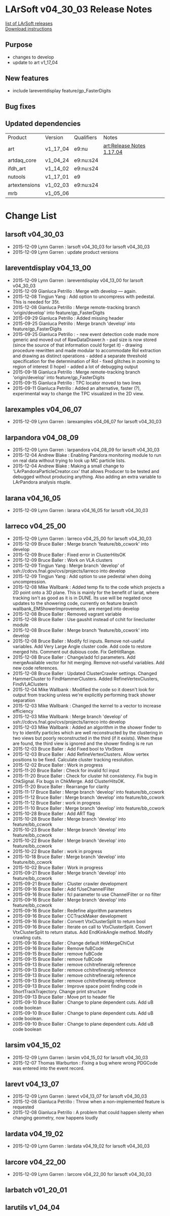 # LArSoft v04_30_03 Release Notes



[list of LArSoft releases](LArSoft_release_list)  
[Download instructions](https://scisoft.fnal.gov/scisoft/bundles/larsoft/v04_30_03/larsoft-v04_30_03.html)

## Purpose

-   changes to develop
-   update to art v1_17_04

## New features

-   include lareventdisplay feature/gp_FasterDigits

## Bug fixes

## Updated dependencies

|               |          |            |                                   |
|---------------|----------|------------|-----------------------------------|
| Product       | Version  | Qualifiers | Notes                             |
| art           | v1_17_04 | e9:nu      | [art:Release Notes 1.17.04](https://cdcvs.fnal.gov/redmine/projects/art/wiki/Release_Notes_1.17.04) |
| artdaq_core   | v1_04_24 | e9:nu:s24  |                                   |
| ifdh_art      | v1_14_02 | e9:nu:s24  |                                   |
| nutools       | v1_17_01 | e9         |                                   |
| artextensions | v1_02_03 | e9:nu:s24  |                                   |
| mrb           | v1_05_06 |            |                                   |

# Change List

## larsoft v04_30_03

-   2015-12-09 Lynn Garren : larsoft v04_30_03 for larsoft v04_30_03
-   2015-12-09 Lynn Garren : update product versions

## lareventdisplay v04_13_00

-   2015-12-09 Lynn Garren : lareventdisplay v04_13_00 for larsoft v04_30_03
-   2015-12-09 Gianluca Petrillo : Merge with develop — again.
-   2015-12-08 Tingjun Yang : Add option to uncompress with pedestal. This is needed for 35t.
-   2015-12-08 Gianluca Petrillo : Merge remote-tracking branch 'origin/develop' into feature/gp_FasterDigits
-   2015-09-29 Gianluca Petrillo : Added missing header
-   2015-09-25 Gianluca Petrillo : Merge branch 'develop' into feature/gp_FasterDigits
-   2015-09-25 Gianluca Petrillo : - new event detection code made more generic and moved out of RawDataDrawer.h - pad size is now stored (since the source of that information could forget it) - drawing procedure rewritten and made modular to accommodate RoI extraction and drawing as distinct operations - added a separate threshold specification for the determination of RoI - fixed glitches in zooming to region of interest (I hope) - added a lot of debugging output
-   2015-09-18 Gianluca Petrillo : Merge remote-tracking branch 'origin/develop' into feature/gp_FasterDigits
-   2015-09-15 Gianluca Petrillo : TPC locator moved to two lines
-   2015-09-11 Gianluca Petrillo : Added an alternative, faster (?), experimental way to change the TPC visualized in the 2D view.

## larexamples v04_06_07

-   2015-12-09 Lynn Garren : larexamples v04_06_07 for larsoft v04_30_03

## larpandora v04_08_09

-   2015-12-09 Lynn Garren : larpandora v04_08_09 for larsoft v04_30_03
-   2015-12-04 Andrew Blake : Enabling Pandora monitoring module to run on real data without trying to look up MC particle lists.
-   2015-12-04 Andrew Blake : Making a small change to 'LArPandoraParticleCreator.cxx' that allows Producer to be tested and debugged without producing anything. Also adding an extra variable to LArPandora analysis ntuple.

## larana v04_16_05

-   2015-12-09 Lynn Garren : larana v04_16_05 for larsoft v04_30_03

## larreco v04_25_00

-   2015-12-09 Lynn Garren : larreco v04_25_00 for larsoft v04_30_03
-   2015-12-09 Bruce Baller : Merge branch 'feature/bb_ccwork' into develop
-   2015-12-09 Bruce Baller : Fixed error in ClusterHitsOK
-   2015-12-09 Bruce Baller : Work on VLA clusters
-   2015-12-09 Tingjun Yang : Merge branch 'develop' of ssh://cdcvs.fnal.gov/cvs/projects/larreco into develop
-   2015-12-09 Tingjun Yang : Add option to use pedestal when doing uncompression.
-   2015-12-08 Mike Wallbank : Added temp fix to the code which projects a 2D point onto a 3D plane. This is mainly for the benefit of lariat, where tracking isn't as good as it is in DUNE. Its use will be negated once updates to the showering code, currently on feature branch wallbank_EMShowerImprovements, are merged into develop
-   2015-12-08 Bruce Baller : Removed vagrant variable
-   2015-12-08 Bruce Baller : Use gaushit instead of cchit for linecluster module
-   2015-12-08 Bruce Baller : Merge branch 'feature/bb_ccwork' into develop
-   2015-12-08 Bruce Baller : Modify fcl inputs. Remove not-useful variables. Add Very Large Angle cluster code. Add code to restore merged hits. Comment out dubious code. Fix GetHitRange.
-   2015-12-08 Bruce Baller : Change/add fcl parameters. Add mergeAvailable vector for hit merging. Remove not-useful variables. Add new code references.
-   2015-12-08 Bruce Baller : Updated ClusterCrawler settings. Changed HammerCluster to FindHammerClusters. Added RefineVertexClusters, FindVLAClusters
-   2015-12-04 Mike Wallbank : Modified the code so it doesn't look for output from tracking unless we're explicitly performing track shower separation
-   2015-12-03 Mike Wallbank : Changed the kernel to a vector to increase efficiency
-   2015-12-03 Mike Wallbank : Merge branch 'develop' of ssh://cdcvs.fnal.gov/cvs/projects/larreco into develop
-   2015-12-03 Mike Wallbank : Added an algorithm in the shower finder to try to identify particles which are well reconstructed by the clustering in two views but poorly reconstructed in the third (if it exists). When these are found, the third view is ignored and the shower finding is re run
-   2015-12-03 Bruce Baller : Add Fixed bool to VtxStore
-   2015-12-03 Bruce Baller : Add RefineVertexClusters. Allow vertex positions to be fixed. Calculate cluster tracking resolution.
-   2015-12-02 Bruce Baller : Work in progress
-   2015-11-20 Bruce Baller : Check for invalid fcl input
-   2015-11-20 Bruce Baller : Check for cluster hit consistency. Fix bug in ChkSignal. Fix bugs in ChkMerge. Add ClusterHitsOK.
-   2015-11-20 Bruce Baller : Rearrange for clarity
-   2015-11-17 Bruce Baller : Merge branch 'develop' into feature/bb_ccwork
-   2015-11-12 Bruce Baller : Merge branch 'develop' into feature/bb_ccwork
-   2015-11-12 Bruce Baller : work in progress
-   2015-11-10 Bruce Baller : Merge branch 'develop' into feature/bb_ccwork
-   2015-10-28 Bruce Baller : Add ART flag
-   2015-10-28 Bruce Baller : Merge branch 'develop' into feature/bb_ccwork
-   2015-10-23 Bruce Baller : Merge branch 'develop' into feature/bb_ccwork
-   2015-10-22 Bruce Baller : Merge branch 'develop' into feature/bb_ccwork
-   2015-10-22 Bruce Baller : work in progress
-   2015-10-18 Bruce Baller : Merge branch 'develop' into feature/bb_ccwork
-   2015-10-02 Bruce Baller : Work in progress
-   2015-09-21 Bruce Baller : Merge branch 'develop' into feature/bb_ccwork
-   2015-09-21 Bruce Baller : Cluster crawler development
-   2015-09-16 Bruce Baller : Add fUseChannelFilter
-   2015-09-16 Bruce Baller : fcl parameter to use ChannelFilter or no filter
-   2015-09-16 Bruce Baller : Merge branch 'develop' into feature/bb_ccwork
-   2015-09-16 Bruce Baller : Redefine algorithm parameters
-   2015-09-16 Bruce Baller : CCTrackMaker development
-   2015-09-16 Bruce Baller : Convert VtxClusterSplit to return bool
-   2015-09-16 Bruce Baller : Iterate on call to VtxClusterSplit. Convert VtxClusterSplit to return status. Add EndKinkAngle method. Modify crawling cuts.
-   2015-09-16 Bruce Baller : Change default HitMergeChiCut
-   2015-09-16 Bruce Baller : Remove fuBCode
-   2015-09-15 Bruce Baller : remove fuBCode
-   2015-09-15 Bruce Baller : remove fuBCode
-   2015-09-13 Bruce Baller : remove cchitrefineralg reference
-   2015-09-13 Bruce Baller : remove cchitrefineralg reference
-   2015-09-13 Bruce Baller : remove cchitrefineralg reference
-   2015-09-13 Bruce Baller : remove cchitrefineralg reference
-   2015-09-13 Bruce Baller : Improve space point finding code in ShortTrackTrajectory. Change print structure
-   2015-09-13 Bruce Baller : Move prt to header file
-   2015-09-10 Bruce Baller : Change to plane dependent cuts. Add uB code boolean
-   2015-09-10 Bruce Baller : Change to plane dependent cuts. Add uB code boolean.
-   2015-09-10 Bruce Baller : Change to plane dependent cuts. Add uB code boolean

## larsim v04_15_02

-   2015-12-09 Lynn Garren : larsim v04_15_02 for larsoft v04_30_03
-   2015-12-07 Thomas Warburton : Fixing a bug where wrong PDGCode was entered into the event record.

## larevt v04_13_07

-   2015-12-09 Lynn Garren : larevt v04_13_07 for larsoft v04_30_03
-   2015-12-08 Gianluca Petrillo : Throw when a non-implemented feature is requested
-   2015-12-08 Gianluca Petrillo : A problem that could happen silenty when changing geometry, now happens loudly

## lardata v04_19_02

-   2015-12-09 Lynn Garren : lardata v04_19_02 for larsoft v04_30_03

## larcore v04_22_00

-   2015-12-09 Lynn Garren : larcore v04_22_00 for larsoft v04_30_03

## larbatch v01_20_01

## larutils v1_04_04
